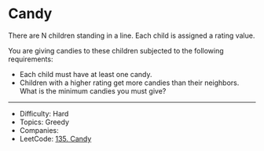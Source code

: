 # Candy

There are N children standing in a line. Each child is assigned a rating value.

You are giving candies to these children subjected to the following requirements:

* Each child must have at least one candy.
* Children with a higher rating get more candies than their neighbors.
What is the minimum candies you must give?

---

* Difficulty: Hard
* Topics: Greedy
* Companies: 
* LeetCode: [135. Candy](https://leetcode.com/problems/candy/description/)
